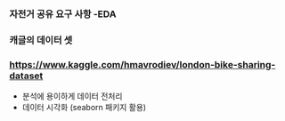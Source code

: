 ### 자전거 공유 요구 사항 -EDA
### 캐글의 데이터 셋 
### https://www.kaggle.com/hmavrodiev/london-bike-sharing-dataset

- 분석에 용이하게 데이터 전처리
- 데이터 시각화 (seaborn 패키지 활용)

